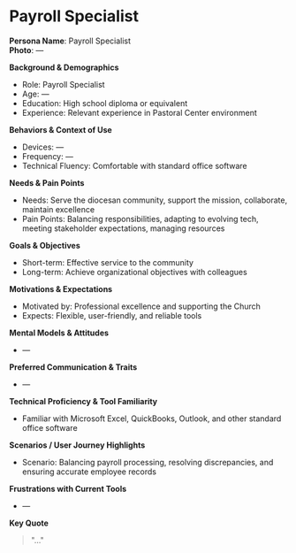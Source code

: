 # Payroll Specialist

**Persona Name**: Payroll Specialist  
**Photo**: —  

**Background & Demographics**  
- Role: Payroll Specialist  
- Age: —  
- Education: High school diploma or equivalent  
- Experience: Relevant experience in Pastoral Center environment  

**Behaviors & Context of Use**  
- Devices: —  
- Frequency: —  
- Technical Fluency: Comfortable with standard office software  

**Needs & Pain Points**  
- Needs: Serve the diocesan community, support the mission, collaborate, maintain excellence  
- Pain Points: Balancing responsibilities, adapting to evolving tech, meeting stakeholder expectations, managing resources  

**Goals & Objectives**  
- Short-term: Effective service to the community  
- Long-term: Achieve organizational objectives with colleagues  

**Motivations & Expectations**  
- Motivated by: Professional excellence and supporting the Church  
- Expects: Flexible, user-friendly, and reliable tools  

**Mental Models & Attitudes**  
- —  

**Preferred Communication & Traits**  
- —  

**Technical Proficiency & Tool Familiarity**  
- Familiar with Microsoft Excel, QuickBooks, Outlook, and other standard office software  

**Scenarios / User Journey Highlights**  
- Scenario: Balancing payroll processing, resolving discrepancies, and ensuring accurate employee records  

**Frustrations with Current Tools**  
- —  

**Key Quote**  
> "..."  